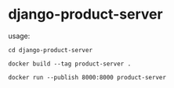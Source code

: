 # django-product-server

usage:
```
cd django-product-server 

docker build --tag product-server .

docker run --publish 8000:8000 product-server

```
